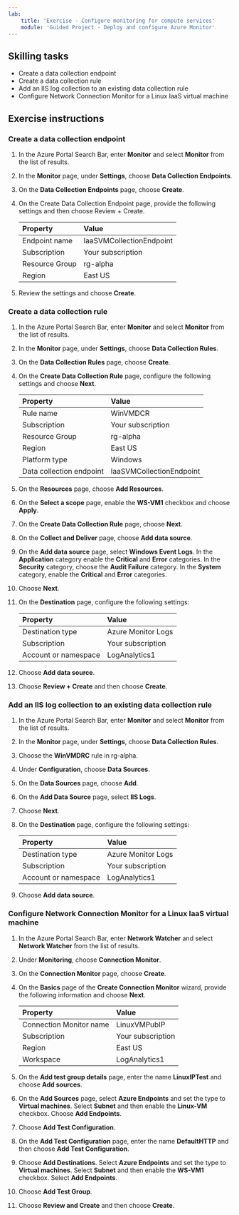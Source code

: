 ```yaml
---
lab:
    title: 'Exercise - Configure monitoring for compute services'
    module: 'Guided Project - Deploy and configure Azure Monitor'
---
```


## Skilling tasks

- Create a data collection endpoint
- Create a data collection rule
- Add an IIS log collection to an existing data collection rule
- Configure Network Connection Monitor for a Linux IaaS virtual machine

## Exercise instructions

### Create a data collection endpoint

1. In the Azure Portal Search Bar, enter **Monitor** and select **Monitor** from the list of results.
1. In the **Monitor** page, under **Settings**, choose **Data Collection Endpoints**.
1. On the **Data Collection Endpoints** page, choose **Create**.
1. On the Create Data Collection Endpoint page, provide the following settings and then choose Review + Create.

    | Property | Value    |
    |:---------|:---------|
    | Endpoint name  | IaaSVMCollectionEndpoint   |
    | Subscription	| Your subscription  |
    | Resource Group	| rg-alpha  |
    | Region	| East US  |

5. Review the settings and choose **Create**.

### Create a data collection rule

1. In the Azure Portal Search Bar, enter **Monitor** and select **Monitor** from the list of results.
1. In the **Monitor** page, under **Settings**, choose **Data Collection Rules**.
1. On the **Data Collection Rules** page, choose **Create**.
1. On the **Create Data Collection Rule** page, configure the following settings and choose **Next**.

    | Property | Value    |
    |:---------|:---------|
    | Rule name  | WinVMDCR   |
    | Subscription  | Your subscription   |
    | Resource Group	| rg-alpha  |
    | Region	| East US  |
    | Platform type	| Windows  |
    | Data collection endpoint 	| IaaSVMCollectionEndpoint   |

5. On the **Resources** page, choose **Add Resources**.
1. On the **Select a scope** page, enable the **WS-VM1** checkbox and choose **Apply**.
1. On the **Create Data Collection Rule** page, choose **Next**.
1. On the **Collect and Deliver** page, choose **Add data source**.
1. On the **Add data source** page, select **Windows Event Logs**. In the **Application** category enable the **Critical** and **Error** categories. In the **Security** category, choose the **Audit Failure** category. In the **System** category, enable the **Critical** and **Error** categories. 
1. Choose **Next**.
1. On the **Destination** page, configure the following settings:

    | Property | Value    |
    |:---------|:---------|
    | Destination type  | Azure Monitor Logs   |
    | Subscription  | Your subscription   |
    | Account or namespace	| LogAnalytics1  |

12. Choose **Add data source**.
1. Choose **Review + Create** and then choose **Create**.


### Add an IIS log collection to an existing data collection rule

1. In the Azure Portal Search Bar, enter **Monitor** and select **Monitor** from the list of results.
1. In the **Monitor** page, under **Settings**, choose **Data Collection Rules**.
1. Choose the **WinVMDRC** rule in rg-alpha.
1. Under **Configuration**, choose **Data Sources**.
1. On the **Data Sources** page, choose **Add**.
1. On the **Add Data Source** page, select **IIS Logs**.
1. Choose **Next**.
1. On the **Destination** page, configure the following settings:

    | Property | Value    |
    |:---------|:---------|
    | Destination type  | Azure Monitor Logs   |
    | Subscription  | Your subscription   |
    | Account or namespace	| LogAnalytics1  |

9. Choose **Add data source**.

### Configure Network Connection Monitor for a Linux IaaS virtual machine

1. In the Azure Portal Search Bar, enter **Network Watcher** and select **Network Watcher** from the list of results.
1. Under **Monitoring**, choose **Connection Monitor**.
1. On the **Connection Monitor** page, choose **Create**.
1. On the **Basics** page of the **Create Connection Monitor** wizard, provide the following information and choose **Next**.

    | Property | Value    |
    |:---------|:---------|
    | Connection Monitor name  | LinuxVMPubIP   |
    | Subscription  | Your subscription   |
    | Region	| East US  |
    | Workspace	| LogAnalytics1  |

5. On the **Add test group details** page, enter the name **LinuxIPTest** and choose **Add sources**.
1. On the **Add Sources** page, select **Azure Endpoints** and set the type to **Virtual machines**. Select **Subnet** and then enable the **Linux-VM** checkbox. Choose **Add Endpoints**.
1. Choose **Add Test Configuration**. 
1. On the **Add Test Configuration** page, enter the name **DefaultHTTP** and then choose **Add Test Configuration**.
1. Choose **Add Destinations**. Select **Azure Endpoints** and set the type to **Virtual machines**. Select **Subnet** and then enable the **WS-VM1** checkbox. Select **Add Endpoints**.
1. Choose **Add Test Group**.
1. Choose **Review and Create** and then choose **Create**.
